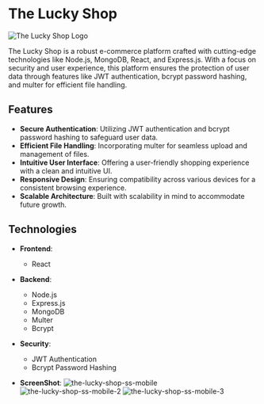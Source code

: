# The Lucky Shop

![The Lucky Shop Logo](https://cdn-icons-png.flaticon.com/128/7610/7610777.png)

The Lucky Shop is a robust e-commerce platform crafted with cutting-edge technologies like Node.js, MongoDB, React, and Express.js. With a focus on security and user experience, this platform ensures the protection of user data through features like JWT authentication, bcrypt password hashing, and multer for efficient file handling.

## Features

- **Secure Authentication**: Utilizing JWT authentication and bcrypt password hashing to safeguard user data.
- **Efficient File Handling**: Incorporating multer for seamless upload and management of files.
- **Intuitive User Interface**: Offering a user-friendly shopping experience with a clean and intuitive UI.
- **Responsive Design**: Ensuring compatibility across various devices for a consistent browsing experience.
- **Scalable Architecture**: Built with scalability in mind to accommodate future growth.

## Technologies

- **Frontend**:
  - React
    
- **Backend**:
  - Node.js
  - Express.js
  - MongoDB
  - Multer
  - Bcrypt

- **Security**:
  - JWT Authentication
  - Bcrypt Password Hashing

- **ScreenShot**:
![the-lucky-shop-ss-mobile](https://github.com/THEPRANAYMISHRA/The-Lucky-Shop/assets/115460435/f98449aa-1430-45b9-886f-a5b5cb14e2d1)
![the-lucky-shop-ss-mobile-2](https://github.com/THEPRANAYMISHRA/The-Lucky-Shop/assets/115460435/266cb152-b72a-4bd9-885e-254f874ea0d9)
![the-lucky-shop-ss-mobile-3](https://github.com/THEPRANAYMISHRA/The-Lucky-Shop/assets/115460435/72222d29-a410-4791-8a69-391312d6d54c)
